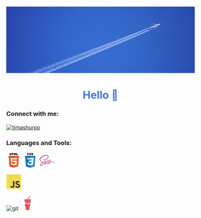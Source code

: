 ![template](bgc.jpg "template")

<!--<h1 align="center">Hi 👋, I'm <span style="color: #4276DD">ShurpoT</span></h1>-->
<h1 align="center" style="color: #4276DD">Hello 👋</h1>

<h3 align="left">Connect with me:</h3>
<p align="left">
<a href="https://twitter.com/timashurpo" target="blank"><img align="center" src="https://raw.githubusercontent.com/rahuldkjain/github-profile-readme-generator/master/src/images/icons/Social/twitter.svg" alt="timashurpo" height="30" width="40" /></a>
</p>

<h3 align="left" >Languages and Tools:</h3>
<p align="left">
<img src="https://raw.githubusercontent.com/devicons/devicon/master/icons/html5/html5-original-wordmark.svg" alt="html5" width="40" height="40"/>
<img src="https://raw.githubusercontent.com/devicons/devicon/master/icons/css3/css3-original-wordmark.svg" alt="css3" width="40" height="40"/>
<img src="https://raw.githubusercontent.com/devicons/devicon/master/icons/sass/sass-original.svg" alt="sass" width="40" height="40"/>
</p>

<p align="left">
<img src="https://raw.githubusercontent.com/devicons/devicon/master/icons/javascript/javascript-original.svg" alt="javascript" width="40" height="40"/>
<!-- <img src="https://raw.githubusercontent.com/devicons/devicon/master/icons/typescript/typescript-original.svg" alt="typescript" width="40" height="40"/>
<img src="https://raw.githubusercontent.com/devicons/devicon/master/icons/react/react-original-wordmark.svg" alt="react" width="40" height="40"/> -->
</p>

<p align="left">
<img src="https://www.vectorlogo.zone/logos/git-scm/git-scm-icon.svg" alt="git" width="40" height="40"/>
<img src="https://raw.githubusercontent.com/devicons/devicon/master/icons/gulp/gulp-plain.svg" alt="gulp" width="40" height="40"/>
</p>

<!-- <p><img align="left" src="https://github-readme-stats.vercel.app/api/top-langs?username=shurpot&show_icons=true&locale=en&layout=compact" alt="shurpot" /></p>

<p>&nbsp;<img align="center" src="https://github-readme-stats.vercel.app/api?username=shurpot&show_icons=true&locale=en" alt="shurpot" /></p>

<p><img align="center" src="https://github-readme-streak-stats.herokuapp.com/?user=shurpot&" alt="shurpot" /></p> -->
